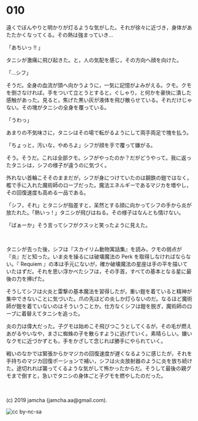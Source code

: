 

# 010

遠くでぼんやりと明かりが灯るような気がした。それが徐々に近づき，身体があたたかくなってくる。その熱は強まっていき…

「あちいっ !! 」

タニシが激痛に飛び起きた。と，人の気配を感じ，その方向へ顔を向けた。

「…シフ」

そうだ。全身の血流が頭へ向かうように，一気に記憶がよみがえる。クモ。クモを倒さなければ。手をついて立とうとすると，ぐしゃり，と何かを豪快に潰した感触があった。見ると，焦げた黒い灰が液体を飛び散らせている。それだけじゃない。その塊がタニシの全身を覆っている。

「うわっ」

あまりの不気味さに，タニシはその場で転がるようにして両手両足で塊を払う。

「ちょっと，汚いな，やめろよ」シフが顔を手で覆って嫌がる。

そう。そうだ。これは全部クモ。シフがやったのか？だがどうやって。我に返ったタニシは，シフの様子が違うのに気づく。

外れない首輪こそそのままだが，シフが身につけていたのは鋼鉄の鎧ではなく，檻で手に入れた魔術師のローブだった。魔法エネルギーであるマジカを増やし，その回復速度も高める一品である。

「シフ，それ」とタニシが指差すと，呆然とする顔に向かってシフの手から炎が放たれた。「熱いっ ! 」タニシが飛びはねる。その様子はなんとも情けない。

「ばぁーか」そう言ってシフがクスッと笑ったように見えた。

<br>

タニシが去った後，シフは『スカイリム動物寓話集』を読み，クモの弱点が『炎』だと知った。いま炎を操るには破壊魔法の Perk を取得しなければならない。『 Requiem 』の本は手元にないが，確か破壊魔法の星座は手の平を描いていたはずだ。それを思い浮かべたシフは，その手首，すべての基本となる星に最後の力を捧げた。

そうしてシフは火炎と雷撃の基本魔法を習得したが，重い鎧を着ていると精神が集中できないことに気づいた。爪の先ほどの炎しか灯らないのだ。なるほど魔術師が鎧を着ていないのはそういうことか。仕方なくシフは鎧を脱ぎ，魔術師のローブに着替えてタニシを追った。

炎の力は偉大だった。子グモは始めこそ飛びつこうとしてくるが，その毛が燃えあがるやいなや，まさに蜘蛛の子を散らすように逃げていく。素晴らしい。嫌いなクモに近づかずとも，手をかざして念じれば勝手にやられていく。

戦いのなかでは緊張からかマジカの回復速度が遅くなるように感じたが，それを手持ちのマジカ回復ポーションで補い，シフは火炎放射器のように炎を放ち続けた。途切れれば襲ってくるような気がして怖かったからだ。そうして最後の親グモまで倒すと，急いでタニシの身体ごと子グモを燃やしたのだった。

<br>
<br>
(c) 2019 jamcha (jamcha.aa@gmail.com).

![cc by-nc-sa](https://i.creativecommons.org/l/by-nc-sa/4.0/88x31.png)

